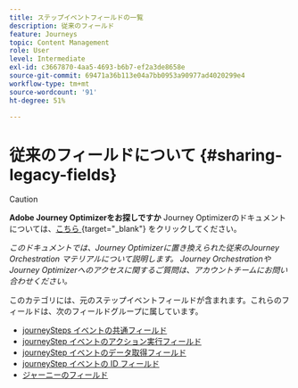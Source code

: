 ```yaml
---
title: ステップイベントフィールドの一覧
description: 従来のフィールド
feature: Journeys
topic: Content Management
role: User
level: Intermediate
exl-id: c3667870-4aa5-4693-b6b7-ef2a3de8658e
source-git-commit: 69471a36b113e04a7bb0953a90977ad4020299e4
workflow-type: tm+mt
source-wordcount: '91'
ht-degree: 51%

---
```


# 従来のフィールドについて {#sharing-legacy-fields}


>[!CAUTION]
>
>**Adobe Journey Optimizerをお探しですか** Journey Optimizerのドキュメントについては、[&#x200B; こちら &#x200B;](https://experienceleague.adobe.com/ja/docs/journey-optimizer/using/ajo-home){target="_blank"} をクリックしてください。
>
>
>_このドキュメントでは、Journey Optimizerに置き換えられた従来のJourney Orchestration マテリアルについて説明します。 Journey OrchestrationやJourney Optimizerへのアクセスに関するご質問は、アカウントチームにお問い合わせください。_


このカテゴリには、元のステップイベントフィールドが含まれます。これらのフィールドは、次のフィールドグループに属しています。

* [journeySteps イベントの共通フィールド](../building-journeys/sharing-common-fields.md)
* [journeyStep イベントのアクション実行フィールド](../building-journeys/sharing-execution-fields.md)
* [journeyStep イベントのデータ取得フィールド](../building-journeys/sharing-fetch-fields.md)
* [journeyStep イベントの ID フィールド](../building-journeys/sharing-identity-fields.md)
* [ジャーニーのフィールド](../building-journeys/sharing-journey-fields.md)
